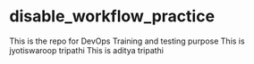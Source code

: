 # disable_workflow_practice
This is the repo for DevOps Training and testing purpose
This is jyotiswaroop tripathi
This is aditya tripathi

